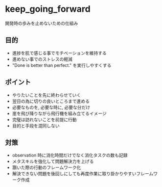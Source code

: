 # keep_going_forward

開発時の歩みを止めないための仕組み

## 目的

* 進捗を肌で感じる事でモチベーションを維持する
* 進めない事でのストレスの軽減
* "Done is better than perfect." を実行しやすくする

## ポイント

* やりたいことを先に終わらせていく
* 翌日の為に切りの良いところまで進める
* 必要なものを, 必要な時に, 必要な分だけ
* 崖を飛び降りながら飛行機を組み立てるイメージ
* 完璧は訪れないことを前提に行動
* 目的と手段を混同しない

## 対策

* observation 時に消化時間だけでなく消化タスクの数も記録
* メタスキルを強化して問題解決力を上げる
* 躓いた際の行動のフレームワーク化
* 解決できない問題を後回しにしても再度作業に取り掛かりやすいフレームワーク作成
